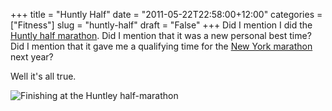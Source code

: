+++
title = "Huntly Half"
date = "2011-05-22T22:58:00+12:00"
categories = ["Fitness"]
slug = "huntly-half"
draft = "False"
+++
Did I mention I did the [Huntly half
marathon](https://www.huntlyhalf.co.nz/). Did I mention that it was a
new
personal best time? Did I mention that it gave me a qualifying time for
the [New York marathon](https://www.nycmarathon.org/) next year?

Well it's all true.

![Finishing at the Huntley half-marathon](/images/Finish-Certificate.jpg "Huntly half marathon finish
certificate")

